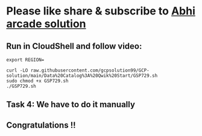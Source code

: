 # Please like share & subscribe to [Abhi arcade solution](http://www.youtube.com/@Abhi_Arcade_Solution)

## Run in CloudShell and follow video:

```
export REGION=
```

```
curl -LO raw.githubusercontent.com/gcpsolution99/GCP-solution/main/Data%20Catalog%3A%20Qwik%20Start/GSP729.sh
sudo chmod +x GSP729.sh
./GSP729.sh
```

## Task 4: We have to do it manually

## Congratulations !!
